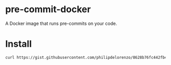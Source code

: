 # pre-commit-docker
A Docker image that runs pre-commits on your code.

# Install
```bash
curl https://gist.githubusercontent.com/philipdelorenzo/8628b76fc442fb4027dc0c0bb72c4922/raw/b27fa81d4b6988e9fa551b366676dd0d00ef5e82/pre-commit-installer.sh -o pre-commit-installer.sh && bash pre-commit-installer.sh && rm pre-commit-installer.sh
```
